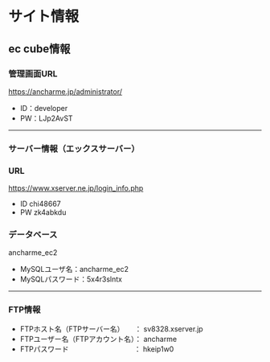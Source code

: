 # サイト情報

## ec cube情報
### 管理画面URL
https://ancharme.jp/administrator/
- ID：developer
- PW：LJp2AvST
---
### サーバー情報（エックスサーバー）
### URL
https://www.xserver.ne.jp/login_info.php
- ID chi48667
- PW zk4abkdu

### データベース
ancharme_ec2
- MySQLユーザ名：ancharme_ec2
- MySQLパスワード：5x4r3slntx
---
### FTP情報
 - FTPホスト名（FTPサーバー名）　　： sv8328.xserver.jp
 - FTPユーザー名（FTPアカウント名）： ancharme
 - FTPパスワード　　　　　　　　　 ： hkeip1w0
